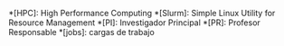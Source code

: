 *[HPC]: High Performance Computing
*[Slurm]: Simple Linux Utility for Resource Management
*[PI]: Investigador Principal
*[PR]: Profesor Responsable
*[jobs]: cargas de trabajo